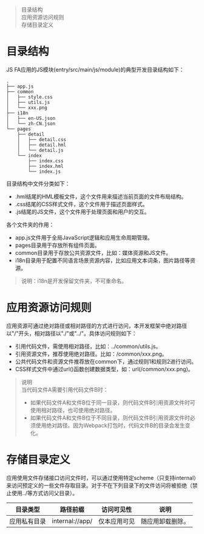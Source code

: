 > 目录结构  
> 应用资源访问规则  
> 存储目录定义  

# 目录结构
JS FA应用的JS模块(entry/src/main/js/module)的典型开发目录结构如下：

```
.
├── app.js
├── common
│   ├── style.css
│   ├── utils.js
│   └── xxx.png
├── i18n
│   ├── en-US.json
│   └── zh-CN.json
└── pages
    ├── detail
    │   ├── detail.css
    │   ├── detail.hml
    │   └── detail.js
    └── index
        ├── index.css
        ├── index.hml
        └── index.js
```

目录结构中文件分类如下：
+ .hml结尾的HML模板文件，这个文件用来描述当前页面的文件布局结构。
+ .css结尾的CSS样式文件，这个文件用于描述页面样式。
+ .js结尾的JS文件，这个文件用于处理页面和用户的交互。

各个文件夹的作用：
+ app.js文件用于全局JavaScript逻辑和应用生命周期管理。
+ pages目录用于存放所有组件页面。
+ common目录用于存放公共资源文件，比如：媒体资源和JS文件。
+ i18n目录用于配置不同语言场景资源内容，比如应用文本词条，图片路径等资源。

> 说明：i18n是开发保留文件夹，不可重命名。

# 应用资源访问规则
应用资源可通过绝对路径或相对路径的方式进行访问，本开发框架中绝对路径以"/"开头，相对路径以"./"或"../"。具体访问规则如下：
+ 引用代码文件，需使用相对路径，比如：../common/utils.js。
+ 引用资源文件，推荐使用绝对路径。比如：/common/xxx.png。
+ 公共代码文件和资源文件推荐放在common下，通过规则1和规则2进行访问。
+ CSS样式文件中通过url()函数创建<url>数据类型，如：url(/common/xxx.png)。

> 说明  
> 当代码文件A需要引用代码文件B时：  
> + 如果代码文件A和文件B位于同一目录，则代码文件B引用资源文件时可使用相对路径，也可使用绝对路径。  
> + 如果代码文件A和文件B位于不同目录，则代码文件B引用资源文件时必须使用绝对路径。因为Webpack打包时，代码文件B的目录会发生变化。  

# 存储目录定义
应用使用文件存储接口访问文件时，可以通过使用特定scheme（只支持internal）来访问预定义的一些文件存取目录。对于不在下列目录下的文件访问将被拒绝（禁止使用../等方式访问父目录）。

|  目录类型   | 路径前缀  |  访问可见性   | 说明  |
|  ----  | ----  |  ----  | ----  |
| 应用私有目录  | internal://app/ |  仅本应用可见  | 随应用卸载删除。 |